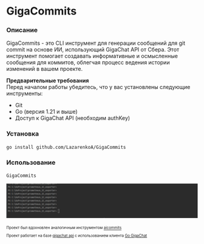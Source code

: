 # GigaCommits
### Описание
GigaCommits - это CLI инструмент для генерации сообщений для git commit на основе ИИ, использующий GigaChat API от Сбера. Этот инструмент помогает создавать информативные и осмысленные сообщения для коммитов, облегчая процесс ведения истории изменений в вашем проекте.



**Предварительные требования**<br>
Перед началом работы убедитесь, что у вас установлены следующие инструменты:

* Git
* Go (версия 1.21 и выше)
* Доступ к GigaChat API (необходим authKey)

### Установка
```shell
go install github.com/LazarenkoA/GigaCommits
```

### Использование
```shell
GigaCommits
```
![](img/img.gif)

<sub><sup>Проект был вдохновлен аналогичным инструментом [aicommits](https://github.com/Nutlope/aicommits)<br>
Проект работает на базе [gigachat api](https://developers.sber.ru/docs/ru/gigachat/api/reference/rest/post-chat) с использованием клиента [Go GigaChat](https://github.com/paulrzcz/go-gigachat)</sub></sup>
